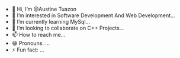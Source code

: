 - 👋 Hi, I’m @Austine Tuazon
- 👀 I’m interested in Software Development And Web Development...
- 🌱 I’m currently learning MySql...
- 💞️ I’m looking to collaborate on C++ Projects...
- 📫 How to reach me...
- 😄 Pronouns: ...
- ⚡ Fun fact: ...

<!---
Austine0829/Austine0829 is a ✨ special ✨ repository because its `README.md` (this file) appears on your GitHub profile.
You can click the Preview link to take a look at your changes.
--->
